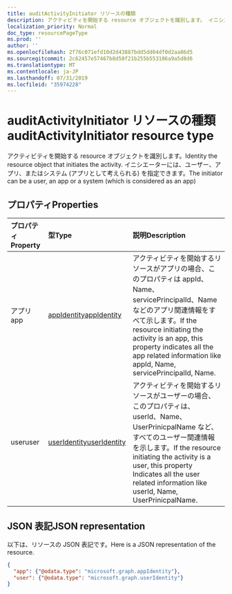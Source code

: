 ```yaml
---
title: auditActivityInitiator リソースの種類
description: アクティビティを開始する resource オブジェクトを識別します。 イニシエーターには、ユーザー、アプリ、またはシステム (アプリとして考えられる) を指定できます。
localization_priority: Normal
doc_type: resourcePageType
ms.prod: ''
author: ''
ms.openlocfilehash: 2f76c071efd10d2d43887bdd5dd04df0d2aa86d5
ms.sourcegitcommit: 2c62457e57467b8d50f21b255b553106a9a5d8d6
ms.translationtype: MT
ms.contentlocale: ja-JP
ms.lasthandoff: 07/31/2019
ms.locfileid: "35974228"
---
```

# <a name="auditactivityinitiator-resource-type"></a><span data-ttu-id="61b9e-104">auditActivityInitiator リソースの種類</span><span class="sxs-lookup"><span data-stu-id="61b9e-104">auditActivityInitiator resource type</span></span>
<span data-ttu-id="61b9e-105">アクティビティを開始する resource オブジェクトを識別します。</span><span class="sxs-lookup"><span data-stu-id="61b9e-105">Identity the resource object that initiates the activity.</span></span> <span data-ttu-id="61b9e-106">イニシエーターには、ユーザー、アプリ、またはシステム (アプリとして考えられる) を指定できます。</span><span class="sxs-lookup"><span data-stu-id="61b9e-106">The initiator can be a user, an app or a system (which is considered as an app)</span></span>



## <a name="properties"></a><span data-ttu-id="61b9e-107">プロパティ</span><span class="sxs-lookup"><span data-stu-id="61b9e-107">Properties</span></span>
| <span data-ttu-id="61b9e-108">プロパティ</span><span class="sxs-lookup"><span data-stu-id="61b9e-108">Property</span></span>     | <span data-ttu-id="61b9e-109">型</span><span class="sxs-lookup"><span data-stu-id="61b9e-109">Type</span></span>   |<span data-ttu-id="61b9e-110">説明</span><span class="sxs-lookup"><span data-stu-id="61b9e-110">Description</span></span>|
|:---------------|:--------|:----------|
|<span data-ttu-id="61b9e-111">アプリ</span><span class="sxs-lookup"><span data-stu-id="61b9e-111">app</span></span>|[<span data-ttu-id="61b9e-112">appIdentity</span><span class="sxs-lookup"><span data-stu-id="61b9e-112">appIdentity</span></span>](appidentity.md)|<span data-ttu-id="61b9e-113">アクティビティを開始するリソースがアプリの場合、このプロパティは appId、Name、servicePrincipalId、Name などのアプリ関連情報をすべて示します。</span><span class="sxs-lookup"><span data-stu-id="61b9e-113">If the resource initiating the activity is an app, this property indicates all the app related information like appId, Name, servicePrincipalId, Name.</span></span>|
|<span data-ttu-id="61b9e-114">user</span><span class="sxs-lookup"><span data-stu-id="61b9e-114">user</span></span>|[<span data-ttu-id="61b9e-115">userIdentity</span><span class="sxs-lookup"><span data-stu-id="61b9e-115">userIdentity</span></span>](useridentity.md)|<span data-ttu-id="61b9e-116">アクティビティを開始するリソースがユーザーの場合、このプロパティは、userId、Name、UserPrinicpalName など、すべてのユーザー関連情報を示します。</span><span class="sxs-lookup"><span data-stu-id="61b9e-116">If the resource initiating the activity is a user, this property Indicates all the user related information like userId, Name, UserPrinicpalName.</span></span>|

## <a name="json-representation"></a><span data-ttu-id="61b9e-117">JSON 表記</span><span class="sxs-lookup"><span data-stu-id="61b9e-117">JSON representation</span></span>

<span data-ttu-id="61b9e-118">以下は、リソースの JSON 表記です。</span><span class="sxs-lookup"><span data-stu-id="61b9e-118">Here is a JSON representation of the resource.</span></span>

<!-- {
  "blockType": "resource",
  "optionalProperties": [

  ],
  "@odata.type": "microsoft.graph.auditActivityInitiator"
}-->

```json
{
  "app": {"@odata.type": "microsoft.graph.appIdentity"},
  "user": {"@odata.type": "microsoft.graph.userIdentity"}
}

```

<!-- uuid: 8fcb5dbc-d5aa-4681-8e31-b001d5168d79
2015-10-25 14:57:30 UTC -->
<!-- {
  "type": "#page.annotation",
  "description": "auditActivityInitiator resource",
  "keywords": "",
  "section": "documentation",
  "tocPath": ""
}-->
